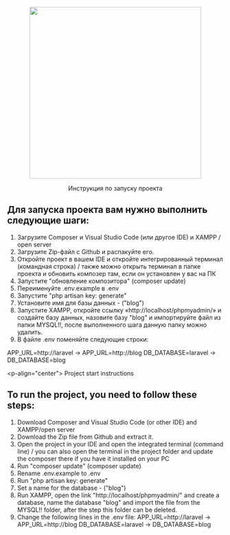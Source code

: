 <p align="center"><a href="https://laravel.com" target="_blank"><img src="https://raw.githubusercontent.com/laravel/art/master/logo-lockup/5%20SVG/2%20CMYK/1%20Full%20Color/laravel-logolockup-cmyk-red.svg" width="400"></a></p>

<p align="center">
Инструкция по запуску проекта
</p>

## Для запуска проекта вам нужно выполнить следующие шаги:

1) Загрузите Composer и Visual Studio Code (или другое IDE) и XAMPP / open server
2) Загрузите Zip-файл с Github и распакуйте его.
3) Откройте проект в вашем IDE и откройте интегрированный терминал (командная строка) / также можно открыть терминал в папке проекта и обновить композер там, если он установлен у вас на ПК
4) Запустите "обновление композитора" (composer update)
5) Переименуйте .env.example в .env
6) Запустите "php artisan key: generate"
7) Установите имя для базы данных - ("blog")
8) Запустите XAMPP, откройте ссылку «http://localhost/phpmyadmin/» и создайте базу данных, назовите базу "blog" и импортируйте файл из папки MYSQL!!, после выполненного шага данную папку можно удалить.
9) В файле .env поменяйте следующие строки:

APP_URL=http://laravel -> APP_URL=http://blog
DB_DATABASE=laravel -> DB_DATABASE=blog




<p-align="center">
Project start instructions
</p>

## To run the project, you need to follow these steps:

1) Download Composer and Visual Studio Code (or other IDE) and XAMPP/open server
2) Download the Zip file from Github and extract it.
3) Open the project in your IDE and open the integrated terminal (command line) / you can also open the terminal in the project folder and update the composer there if you have it installed on your PC
4) Run "composer update" (composer update)
5) Rename .env.example to .env
6) Run "php artisan key: generate"
7) Set a name for the database - ("blog")
8) Run XAMPP, open the link "http://localhost/phpmyadmin/" and create a database, name the database "blog" and import the file from the MYSQL!! folder, after the step this folder can be deleted.
9) Change the following lines in the .env file:
APP_URL=http://laravel -> APP_URL=http://blog
DB_DATABASE=laravel -> DB_DATABASE=blog
